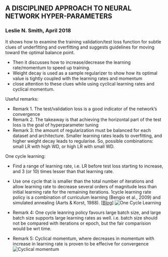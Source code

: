 ## A DISCIPLINED APPROACH TO NEURAL NETWORK HYPER-PARAMETERS
### Leslie N. Smith, April 2018

It shows how to examine the training validation/test loss function for subtle clues of underfitting and overfitting and suggests guidelines for moving toward the optimal balance point.
* Then it discusses how to increase/decrease the learning rate/momentum to speed up training.
* Weight decay is used as a sample regularizer to show how its optimal value is tightly coupled with the learning rates and momentum
* close attention to these clues while using cyclical learning rates and cyclical momentum.


Useful remarks:
* Remark 1. The test/validation loss is a good indicator of the network’s convergence
* Remark 2. The takeaway is that achieving the horizontal part of the test loss is the goal of hyperparameter tuning
* Remark 3: the amount of regularization must be balanced for each dataset and architecture. Smaller learning rates leads to overfitting, and higher weight decay leads to regularise. So, possible combinations: small LR with high WD, or high LR with small WD.



One cycle learning:
* Find a range of learning rate, i.e. LR before test loss starting to increase, and 3 (or 10) times lesser than that learning rate. 
* Use one cycle that is smaller than the total number of iterations and allow learning rate to decrease several orders of magnitude less than initial learning rate for the remaining iterations. 1cycle learning rate policy is a combination of curriculum learning (Bengio et al., 2009) and simulated annealing (Aarts & Korst, 1988). [[Blog](https://sgugger.github.io/the-1cycle-policy.html)] 
![One Cycle Learning](https://github.com/keyurfaldu/grad-AI/blob/master/summary/images/one_cycle_learning.png)

* Remark 4: One cycle leanring policy favours large batch size, and large batch size supports large learning rates as well. i.e. batch size should not be compared with iterations or epoch, but the fair comparision would be wrt time.

* Remark 5: Cyclical momentum, where decreases in momentum with increase in learning rate is proven to be effecive for convergence
![Cyclical momentum](https://github.com/keyurfaldu/grad-AI/blob/master/summary/images/cyclical_momentum.png)




